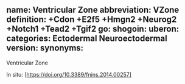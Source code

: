name: Ventricular Zone
abbreviation: VZone
definition: +Cdon +E2f5 +Hmgn2 +Neurog2 +Notch1 +Tead2 +Tgif2
go:
shogoin: 
uberon:
categories: Ectodermal Neuroectodermal
version:
synonyms:
---

Ventricular Zone

In situ:
[https://doi.org/10.3389/fnins.2014.00257]
